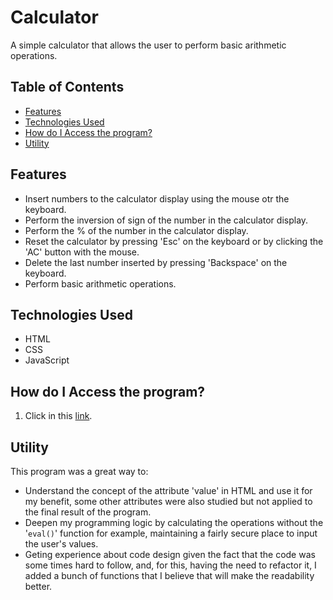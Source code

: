 # Calculator

A simple calculator that allows the user to perform basic arithmetic operations.

## Table of Contents

- [Features](#features)
- [Technologies Used](#technologies-used)
- [How do I Access the program?](#how-do-i-access-the-program)
- [Utility](#utility)

## Features

- Insert numbers to the calculator display using the mouse otr the keyboard.
- Perform the inversion of sign of the number in the calculator display.
- Perform the % of the number in the calculator display.
- Reset the calculator by pressing 'Esc' on the keyboard or by clicking the 'AC' button with the mouse.
- Delete the last number inserted by pressing 'Backspace' on the keyboard.
- Perform basic arithmetic operations.

## Technologies Used

- HTML
- CSS
- JavaScript

## How do I Access the program?

1. Click in this [link](https://z-skar.github.io/TOP/foundations/calculator/).

## Utility

This program was a great way to:
- Understand the concept of the attribute 'value' in HTML and use it for my benefit, some other attributes were also studied but not applied to the final result of the program.
- Deepen my programming logic by calculating the operations without the '```eval()```' function for example, maintaining a fairly secure place to input the user's values.
- Geting experience about code design given the fact that the code was some times hard to follow, and, for this, having the need to refactor it, I added a bunch of functions that
  I believe that will make the readability better.